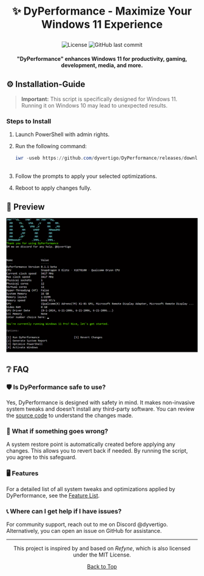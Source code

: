    <a name="top"></a>
   # <p align="center"> ✨ DyPerformance - Maximize Your Windows 11 Experience </p>
   
   <div align="center">
   
   ![License](https://img.shields.io/badge/license-MIT-blue.svg?style=for-the-badge&color=333333)
   ![GitHub last commit](https://img.shields.io/github/last-commit/dyvertigo/DyPerformance?style=for-the-badge&color=333333)
   
   </div>
   <h4 align="center"> "DyPerformance" enhances Windows 11 for productivity, gaming, development, media, and more. </h4>
   
   ## ⚙️ Installation-Guide
   
   > **Important:** This script is specifically designed for Windows 11. Running it on Windows 10 may lead to unexpected results.
   
   ### Steps to Install
   1. Launch PowerShell with admin rights.
   2. Run the following command:
   
      ```powershell
      iwr -useb https://github.com/dyvertigo/DyPerformance/releases/download/0.1.1-beta/DyPerformance.ps1 | iex
   
   3. Follow the prompts to apply your selected optimizations.
   4. Reboot to apply changes fully.

   ## 🌄 Preview
   
   ![DyPerformance Interface Preview](image.png)

   ## ❔ FAQ
   
   ### 🛡️ Is DyPerformance safe to use?
   
   Yes, DyPerformance is designed with safety in mind. It makes non-invasive system tweaks and doesn’t install any third-party software. You can review the [source code](DyPerformance.ps1) to understand the changes made.
   
   ### 🔄 What if something goes wrong?
   
   A system restore point is automatically created before applying any changes. This allows you to revert back if needed. By running the script, you agree to this safeguard.
   
   ### 🖥️ Features
   
   For a detailed list of all system tweaks and optimizations applied by DyPerformance, see the [Feature List](FEATURES.md).
   

   ### 📞 Where can I get help if I have issues?
   
   For community support, reach out to me on Discord @dyvertigo. Alternatively, you can open an issue on GitHub for assistance.
   
   ---
   
   <div align="center">
   
   This project is inspired by and based on *Refyne*, which is also licensed under the MIT License. 
   
   [Back to Top](#top)
   
   </div>
